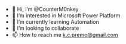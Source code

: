 - 👋 Hi, I’m @CounterM0nkey
- 👀 I’m interested in Microsoft Power Platform
- 🌱 I’m currently learning Automation
- 💞️ I’m looking to collaborate
- 📫 How to reach me k.c.premo@gmail.com

<!---
CounterM0nkey/CounterM0nkey is a ✨ special ✨ repository because its `README.md` (this file) appears on your GitHub profile.
You can click the Preview link to take a look at your changes.
--->
